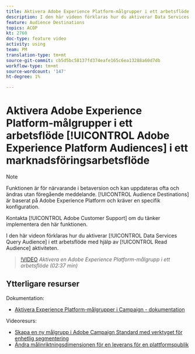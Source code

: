 ```yaml
---
title: Aktivera Adobe Experience Platform-målgrupper i ett arbetsflöde
description: I den här videon förklaras hur du aktiverar Data Services Query Audience i ett arbetsflöde genom att använda aktiviteten Läs målgrupp.
feature: Audience Destinations
topics: ACOP
kt: 2760
doc-type: feature video
activity: using
team: PM
translation-type: tm+mt
source-git-commit: cb5d5bc58137fd374eafe165c6ea13288a60d7db
workflow-type: tm+mt
source-wordcount: '147'
ht-degree: 1%

---
```



# Aktivera Adobe Experience Platform-målgrupper i ett arbetsflöde [!UICONTROL Adobe Experience Platform Audiences] i ett marknadsföringsarbetsflöde

>[!NOTE]
>
>Funktionen är för närvarande i betaversion och kan uppdateras ofta och ändras utan föregående meddelande. [!UICONTROL Audience Destinations] är baserat på Adobe Experience Platform och kräver en specifik konfiguration.
>
>Kontakta [!UICONTROL Adobe Customer Support] om du tänker implementera den här funktionen.

I den här videon förklaras hur du aktiverar [!UICONTROL Data Services Query Audience] i ett arbetsflöde med hjälp av [!UICONTROL Read Audience] aktiviteten.

>[!VIDEO](https://video.tv.adobe.com/v/27647?quality=12)
*Aktivera en Adobe Experience Platform-målgrupp i ett arbetsflöde (02:37 min)*

## Ytterligare resurser

Dokumentation:

* [Aktivera Experience Platform-målgrupper i Campaign - dokumentation](https://docs.adobe.com/content/help/en/campaign-standard/using/profiles-and-audiences/working-with-adobe-experience-platform/aep-about-audience-destinations-service.html)

Videoresurs:

* [Skapa en ny målgrupp i Adobe Campaign Standard med verktyget för enhetlig segmentering](/help/profiles-and-audiences/audience-destinations/creating-audiences-using-segment-builder.md)
* [Ändra målinriktningsdimensionen för en leverans för en plattformspublik](/help/profiles-and-audiences/audience-destinations/changing-targeting-dimension.md)

